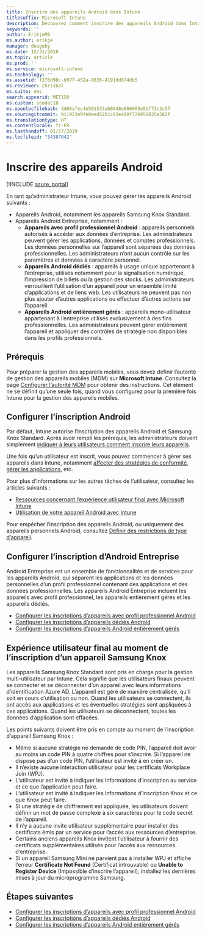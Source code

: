 ```yaml
---
title: Inscrire des appareils Android dans Intune
titlesuffix: Microsoft Intune
description: Découvrez comment inscrire des appareils Android dans Intune.
keywords: ''
author: ErikjeMS
ms.author: erikje
manager: dougeby
ms.date: 12/31/2018
ms.topic: article
ms.prod: ''
ms.service: microsoft-intune
ms.technology: ''
ms.assetid: f276d98c-b077-452a-8835-41919d674db5
ms.reviewer: chrisbal
ms.suite: ems
search.appverid: MET150
ms.custom: seodec18
ms.openlocfilehash: 3d86afec4e501533ab0048e866969a5bf73c2c57
ms.sourcegitcommit: 911923e9fe0eed52b1c93e400f776956835e582f
ms.translationtype: HT
ms.contentlocale: fr-FR
ms.lasthandoff: 01/17/2019
ms.locfileid: "54387042"
---
```

# <a name="enroll-android-devices"></a>Inscrire des appareils Android

[!INCLUDE [azure_portal](./includes/azure_portal.md)]

En tant qu’administrateur Intune, vous pouvez gérer les appareils Android suivants :
- Appareils Android, notamment les appareils Samsung Knox Standard.
- Appareils Android Entreprise, notamment :
    - **Appareils avec profil professionnel Android** : appareils personnels autorisés à accéder aux données d’entreprise. Les administrateurs peuvent gérer les applications, données et comptes professionnels. Les données personnelles sur l’appareil sont séparées des données professionnelles. Les administrateurs n’ont aucun contrôle sur les paramètres et données à caractère personnel. 
    - **Appareils Android dédiés** : appareils à usage unique appartenant à l’entreprise, utilisés notamment pour la signalisation numérique, l’impression de billets ou la gestion des stocks. Les administrateurs verrouillent l’utilisation d’un appareil pour un ensemble limité d’applications et de liens web. Les utilisateurs ne peuvent pas non plus ajouter d’autres applications ou effectuer d’autres actions sur l’appareil.
    - **Appareils Android entièrement gérés** : appareils mono-utilisateur appartenant à l’entreprise utilisés exclusivement à des fins professionnelles. Les administrateurs peuvent gérer entièrement l’appareil et appliquer des contrôles de stratégie non disponibles dans les profils professionnels. 

## <a name="prerequisite"></a>Prérequis

Pour préparer la gestion des appareils mobiles, vous devez définir l’autorité de gestion des appareils mobiles (MDM) sur **Microsoft Intune**. Consultez la page [Configurer l’autorité MDM](mdm-authority-set.md) pour obtenir des instructions. Cet élément ne se définit qu’une seule fois, quand vous configurez pour la première fois Intune pour la gestion des appareils mobiles.

## <a name="set-up-android-enrollment"></a>Configurer l’inscription Android

Par défaut, Intune autorise l’inscription des appareils Android et Samsung Knox Standard. Après avoir rempli les prérequis, les administrateurs doivent simplement [indiquer à leurs utilisateurs comment inscrire leurs appareils](/intune-user-help/enroll-your-device-in-intune-android).

Une fois qu’un utilisateur est inscrit, vous pouvez commencer à gérer ses appareils dans Intune, notamment [affecter des stratégies de conformité](compliance-policy-create-android.md), [gérer les applications](app-management.md), etc.

Pour plus d’informations sur les autres tâches de l’utilisateur, consultez les articles suivants :

- [Ressources concernant l’expérience utilisateur final avec Microsoft Intune](end-user-educate.md)
- [Utilisation de votre appareil Android avec Intune](https://docs.microsoft.com/intune-user-help/using-your-android-device-with-intune)

Pour empêcher l’inscription des appareils Android, ou uniquement des appareils personnels Android, consultez [Définir des restrictions de type d’appareil](enrollment-restrictions-set.md).

## <a name="set-up-android-enterprise-enrollment"></a>Configurer l’inscription d’Android Entreprise

Android Entreprise est un ensemble de fonctionnalités et de services pour les appareils Android, qui séparent les applications et les données personnelles d’un profil professionnel contenant des applications et des données professionnelles. Les appareils Android Entreprise incluent les appareils avec profil professionnel, les appareils entièrement gérés et les appareils dédiés. 

- [Configurer les inscriptions d’appareils avec profil professionnel Android](android-work-profile-enroll.md)
- [Configurer les inscriptions d’appareils dédiés Android](android-kiosk-enroll.md)
- [Configurer les inscriptions d’appareils Android entièrement gérés](android-fully-managed-enroll.md)

## <a name="end-user-experience-when-enrolling-a-samsung-knox-device"></a>Expérience utilisateur final au moment de l’inscription d’un appareil Samsung Knox

Les appareils Samsung Knox Standard sont pris en charge pour la gestion multi-utilisateur par Intune. Cela signifie que les utilisateurs finaux peuvent se connecter et se déconnecter d’un appareil avec leurs informations d’identification Azure AD. L’appareil est géré de manière centralisée, qu’il soit en cours d’utilisation ou non. Quand les utilisateurs se connectent, ils ont accès aux applications et les éventuelles stratégies sont appliquées à ces applications. Quand les utilisateurs se déconnectent, toutes les données d’application sont effacées.

Les points suivants doivent être pris en compte au moment de l’inscription d’appareil Samsung Knox :
-   Même si aucune stratégie ne demande de code PIN, l’appareil doit avoir au moins un code PIN à quatre chiffres pour s’inscrire. Si l’appareil ne dispose pas d’un code PIN, l’utilisateur est invité à en créer un.
-   Il n’existe aucune interaction utilisateur pour les certificats Workplace Join (WPJ).
-   L’utilisateur est invité à indiquer les informations d’inscription au service et ce que l’application peut faire.
-   L’utilisateur est invité à indiquer les informations d’inscription Knox et ce que Knox peut faire.
-   Si une stratégie de chiffrement est appliquée, les utilisateurs doivent définir un mot de passe complexe à six caractères pour le code secret de l’appareil.
-   Il n’y a aucune invite utilisateur supplémentaire pour installer des certificats émis par un service pour l’accès aux ressources d’entreprise.
- Certains anciens appareils Knox invitent l’utilisateur à fournir des certificats supplémentaires utilisés pour l’accès aux ressources d’entreprise.
- Si un appareil Samsung Mini ne parvient pas à installer WPJ et affiche l’erreur **Certificate Not Found** (Certificat introuvable) ou **Unable to Register Device** (Impossible d’inscrire l’appareil), installez les dernières mises à jour du microprogramme Samsung.

## <a name="next-steps"></a>Étapes suivantes

- [Configurer les inscriptions d’appareils avec profil professionnel Android](android-work-profile-enroll.md)
- [Configurer les inscriptions d’appareils dédiés Android](android-kiosk-enroll.md)
- [Configurer les inscriptions d’appareils Android entièrement gérés](android-fully-managed-enroll.md)
